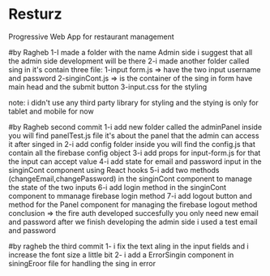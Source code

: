 # Resturz
Progressive Web App for restaurant management


#by Ragheb
1-I made a folder with the name Admin side  i suggest that all the admin side development will be there 
2-i made another folder called sing in it's contain three file: 
   1-input form.js => have the two input username and password
   2-singinCont.js => is the container of the sing in form have main head and the submit button 
   3-input.css for the styling 

   note: i didn't use any third party library for styling and the stying is only for tablet and mobile for now

   #by Ragheb second commit 
   1-i add new folder called the adminPanel inside you will find panelTest.js file
    it's about the panel that the admin can access it after singed in 
   2-i add config folder inside you will find the config.js that contain all the firebase config object 
   3-i add props for input-form.js for that the input can accept value 
   4-i add state for email and password input in the singinCont component using React hooks 
   5-i add two methods (changeEmail,changePassword) in the singinCont component to manage the state of the two inputs
   6-i add login method in the singinCont component to mmanage firebase login method
   7-i add logout button and method for the Panel component for managing the firebase logout method
    conclusion => the fire auth developed succesfully you only need new email and password after we finish developing the admin side i used a test email and password 

  #by ragheb the third commit 
  1- i fix the text aling in the input fields and i increase the font size a little bit 
  2- i add a ErrorSingin  component in siningEroor file for handling the sing in error 
